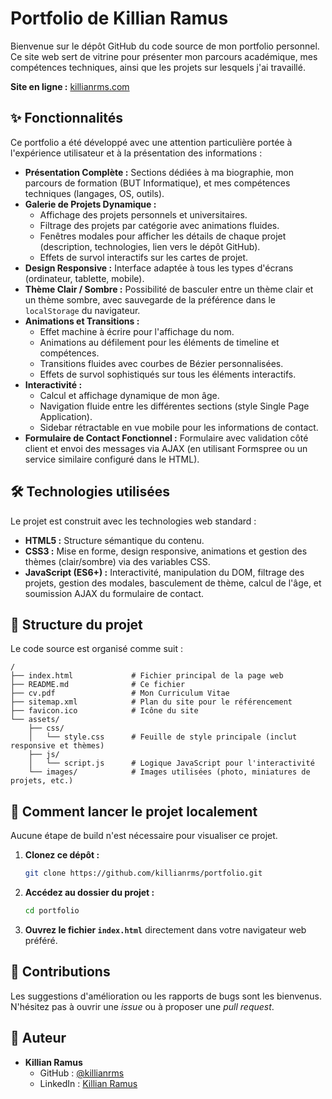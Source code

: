 # Portfolio de Killian Ramus

Bienvenue sur le dépôt GitHub du code source de mon portfolio personnel. Ce site web sert de vitrine pour présenter mon parcours académique, mes compétences techniques, ainsi que les projets sur lesquels j'ai travaillé.

**Site en ligne :** [killianrms.com](https://killianrms.com/)

## ✨ Fonctionnalités

Ce portfolio a été développé avec une attention particulière portée à l'expérience utilisateur et à la présentation des informations :

*   **Présentation Complète :** Sections dédiées à ma biographie, mon parcours de formation (BUT Informatique), et mes compétences techniques (langages, OS, outils).
*   **Galerie de Projets Dynamique :**
    *   Affichage des projets personnels et universitaires.
    *   Filtrage des projets par catégorie avec animations fluides.
    *   Fenêtres modales pour afficher les détails de chaque projet (description, technologies, lien vers le dépôt GitHub).
    *   Effets de survol interactifs sur les cartes de projet.
*   **Design Responsive :** Interface adaptée à tous les types d'écrans (ordinateur, tablette, mobile).
*   **Thème Clair / Sombre :** Possibilité de basculer entre un thème clair et un thème sombre, avec sauvegarde de la préférence dans le `localStorage` du navigateur.
*   **Animations et Transitions :**
    *   Effet machine à écrire pour l'affichage du nom.
    *   Animations au défilement pour les éléments de timeline et compétences.
    *   Transitions fluides avec courbes de Bézier personnalisées.
    *   Effets de survol sophistiqués sur tous les éléments interactifs.
*   **Interactivité :**
    *   Calcul et affichage dynamique de mon âge.
    *   Navigation fluide entre les différentes sections (style Single Page Application).
    *   Sidebar rétractable en vue mobile pour les informations de contact.
*   **Formulaire de Contact Fonctionnel :** Formulaire avec validation côté client et envoi des messages via AJAX (en utilisant Formspree ou un service similaire configuré dans le HTML).

## 🛠️ Technologies utilisées

Le projet est construit avec les technologies web standard :

*   **HTML5 :** Structure sémantique du contenu.
*   **CSS3 :** Mise en forme, design responsive, animations et gestion des thèmes (clair/sombre) via des variables CSS.
*   **JavaScript (ES6+) :** Interactivité, manipulation du DOM, filtrage des projets, gestion des modales, basculement de thème, calcul de l'âge, et soumission AJAX du formulaire de contact.

## 📂 Structure du projet

Le code source est organisé comme suit :

```
/
├── index.html             # Fichier principal de la page web
├── README.md              # Ce fichier
├── cv.pdf                 # Mon Curriculum Vitae
├── sitemap.xml            # Plan du site pour le référencement
├── favicon.ico            # Icône du site
└── assets/
    ├── css/
    │   └── style.css      # Feuille de style principale (inclut responsive et thèmes)
    ├── js/
    │   └── script.js      # Logique JavaScript pour l'interactivité
    └── images/            # Images utilisées (photo, miniatures de projets, etc.)
```

## 🚀 Comment lancer le projet localement

Aucune étape de build n'est nécessaire pour visualiser ce projet.

1.  **Clonez ce dépôt :**
    ```bash
    git clone https://github.com/killianrms/portfolio.git
    ```
2.  **Accédez au dossier du projet :**
    ```bash
    cd portfolio
    ```
3.  **Ouvrez le fichier `index.html`** directement dans votre navigateur web préféré.

## 🤝 Contributions

Les suggestions d'amélioration ou les rapports de bugs sont les bienvenus. N'hésitez pas à ouvrir une *issue* ou à proposer une *pull request*.

## 👤 Auteur

*   **Killian Ramus**
    *   GitHub : [@killianrms](https://github.com/killianrms)
    *   LinkedIn : [Killian Ramus](https://www.linkedin.com/in/killianrms/)
